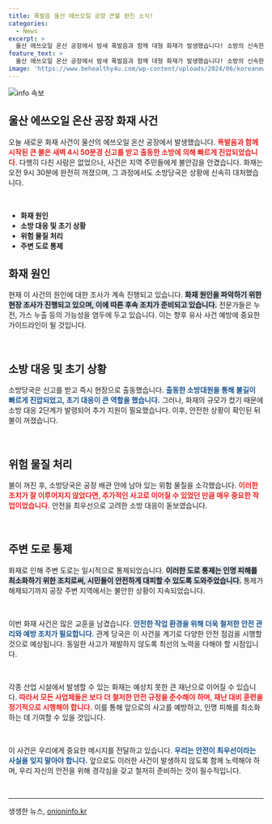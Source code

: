 ```yaml
---
title: 폭발음 울산 에쓰오일 공장 큰불 완진 소식!
categories:
  - News
excerpt: >
  울산 에쓰오일 온산 공장에서 밤새 폭발음과 함께 대형 화재가 발생했습니다! 소방의 신속한 대응으로 인명 피해는 없었지만, 긴급 소각 작업 중 도로가 통제되는 등 긴박했던 현장 상황. 자세한 소식을 확인하세요!
feature_text: >
  울산 에쓰오일 온산 공장에서 밤새 폭발음과 함께 대형 화재가 발생했습니다! 소방의 신속한 대응으로 인명 피해는 없었지만, 긴급 소각 작업 중 도로가 통제되는 등 긴박했던 현장 상황. 자세한 소식을 확인하세요!
image: 'https://www.behealthy4u.com/wp-content/uploads/2024/06/koreanews.jpg'
---
```


<p><img src="https://www.behealthy4u.com/wp-content/uploads/2024/06/koreanews.jpg" alt="info 속보" /></p>

<h2 data-ke-size="size26">울산 에쓰오일 온산 공장 화재 사건</h2>

<p data-ke-size="size16">오늘 새로운 화재 사건이 울산의 에쓰오일 온산 공장에서 발생했습니다. <b><span style="color: #ee2323;">폭발음과 함께 시작된 큰 불은 새벽 4시 50분경 신고를 받고 출동한 소방에 의해 빠르게 진압되었습니다.</span></b> 다행히 다친 사람은 없었으나, 사건은 지역 주민들에게 불안감을 안겼습니다. 화재는 오전 9시 30분에 완전히 꺼졌으며, 그 과정에서도 소방당국은 상황에 신속히 대처했습니다.</p>

<p data-ke-size="size16">&nbsp;</p>

<ul>
    <li><b>화재 원인</b></li>
    <li><b>소방 대응 및 초기 상황</b></li>
    <li><b>위험 물질 처리</b></li>
    <li><b>주변 도로 통제</b></li>
</ul>

<h2 data-ke-size="size26">화재 원인</h2>

<p data-ke-size="size16">현재 이 사건의 원인에 대한 조사가 계속 진행되고 있습니다. <b><span style="background-color: #21538527;">화재 원인을 파악하기 위한 현장 조사가 진행되고 있으며, 이에 따른 후속 조치가 준비되고 있습니다.</span></b> 전문가들은 누전, 가스 누출 등의 가능성을 염두에 두고 있습니다. 이는 향후 유사 사건 예방에 중요한 가이드라인이 될 것입니다.</p>

<p data-ke-size="size16">&nbsp;</p>

<h2 data-ke-size="size26">소방 대응 및 초기 상황</h2>

<p data-ke-size="size16">소방당국은 신고를 받고 즉시 현장으로 출동했습니다. <b><span style="color: #1a5490;">출동한 소방대원을 통해 불길이 빠르게 진압되었고, 초기 대응이 큰 역할을 했습니다.</span></b> 그러나, 화재의 규모가 컸기 때문에 소방 대응 2단계가 발령되어 추가 지원이 필요했습니다. 이후, 안전한 상황이 확인된 뒤 불이 꺼졌습니다.</p>

<p data-ke-size="size16">&nbsp;</p>

<h2 data-ke-size="size26">위험 물질 처리</h2>

<p data-ke-size="size16">불이 꺼진 후, 소방당국은 공장 배관 안에 남아 있는 위험 물질을 소각했습니다. <b><span style="color: #ee2323;">이러한 조치가 잘 이루어지지 않았다면, 추가적인 사고로 이어질 수 있었던 만큼 매우 중요한 작업이었습니다.</span></b> 안전을 최우선으로 고려한 소방 대응이 돋보였습니다.</p>

<p data-ke-size="size16">&nbsp;</p>

<h2 data-ke-size="size26">주변 도로 통제</h2>

<p data-ke-size="size16">화재로 인해 주변 도로는 일시적으로 통제되었습니다. <b><span style="background-color: #21538527;">이러한 도로 통제는 인명 피해를 최소화하기 위한 조치로써, 시민들이 안전하게 대피할 수 있도록 도와주었습니다.</span></b> 통제가 해제되기까지 공장 주변 지역에서는 불안한 상황이 지속되었습니다.</p>

<p data-ke-size="size16">&nbsp;</p>

<p data-ke-size="size16">이번 화재 사건은 많은 교훈을 남겼습니다. <b><span style="color: #1a5490;">안전한 작업 환경을 위해 더욱 철저한 안전 관리와 예방 조치가 필요합니다.</span></b> 관계 당국은 이 사건을 계기로 다양한 안전 점검을 시행할 것으로 예상됩니다. 동일한 사고가 재발하지 않도록 최선의 노력을 다해야 할 시점입니다.</p>

<p data-ke-size="size16">&nbsp;</p>

<p data-ke-size="size16">각종 산업 시설에서 발생할 수 있는 화재는 예상치 못한 큰 재난으로 이어질 수 있습니다. <b><span style="color: #ee2323;">따라서 모든 사업체들은 보다 더 철저한 안전 규정을 준수해야 하며, 재난 대비 훈련을 정기적으로 시행해야 합니다.</span></b> 이를 통해 앞으로의 사고를 예방하고, 인명 피해를 최소화하는 데 기여할 수 있을 것입니다.</p>

<p data-ke-size="size16">&nbsp;</p>

<p data-ke-size="size16">이 사건은 우리에게 중요한 메시지를 전달하고 있습니다. <b><span style="color: #1a5490;">우리는 안전이 최우선이라는 사실을 잊지 말아야 합니다.</span></b> 앞으로도 이러한 사건이 발생하지 않도록 함께 노력해야 하며, 우리 자신의 안전을 위해 경각심을 갖고 철저히 준비하는 것이 필수적입니다.</p>

<p data-ke-size="size16">&nbsp;</p>

<hr />
생생한 뉴스, <a href="https://onioninfo.kr" rel="dofollow">onioninfo.kr</a>


